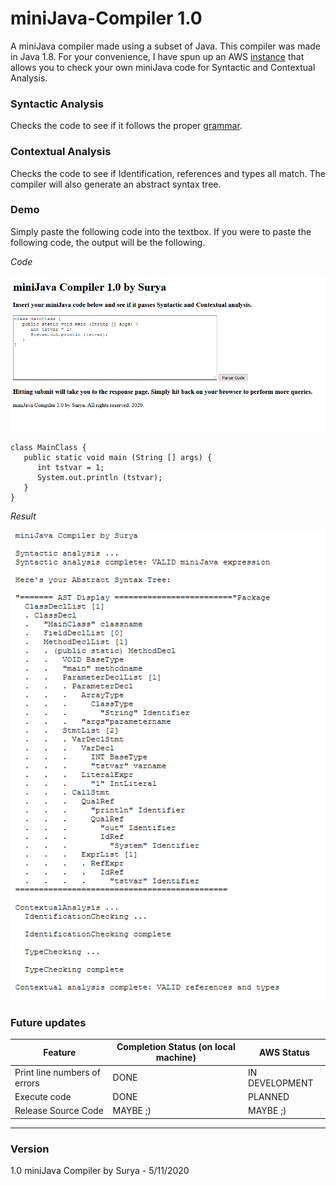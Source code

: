# miniJava-Compiler 1.0
A miniJava compiler made using a subset of Java. This compiler was made in Java 1.8. For your convenience, I have spun up an AWS [instance](http://minijava-env.eba-vnw5cpj3.us-east-1.elasticbeanstalk.com/) that allows you to check your own miniJava code for Syntactic and Contextual Analysis.

### Syntactic Analysis
Checks the code to see if it follows the proper [grammar](https://github.com/Sunisc/miniJava-Compiler/blob/master/miniJavaGrammar.PNG).

### Contextual Analysis
Checks the code to see if Identification, references and types all match. The compiler will also generate an abstract syntax tree.

### Demo
Simply paste the following code into the textbox. If you were to paste the following code, the output will be the following.

*Code*

![Code][demo1]

```
class MainClass {
   public static void main (String [] args) {
      int tstvar = 1;
      System.out.println (tstvar);
   }
}
```

*Result*

![Result][demo2]

### Future updates

Feature | Completion Status (on local machine) | AWS Status
--- | --- | ---
Print line numbers of errors | DONE | IN DEVELOPMENT
Execute code | DONE | PLANNED
Release Source Code | MAYBE ;) | MAYBE ;)
___

### Version
1.0 miniJava Compiler by Surya - 5/11/2020

[demo1]: https://github.com/Sunisc/miniJava-Compiler/blob/master/demo1.PNG "Home Page"
[demo2]: https://github.com/Sunisc/miniJava-Compiler/blob/master/demo2.PNG "Results Page"
